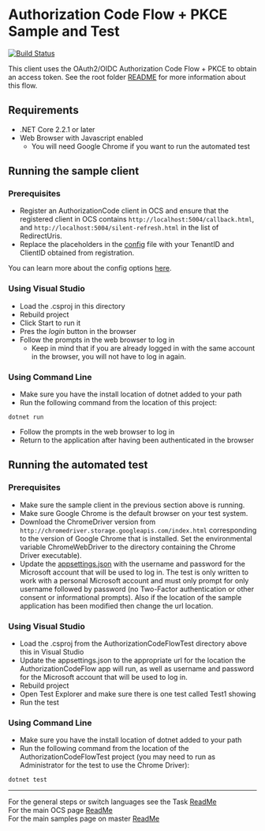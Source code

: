# Authorization Code Flow + PKCE Sample and Test

[![Build Status](https://dev.azure.com/osieng/engineering/_apis/build/status/product-readiness/OCS/Auth_PKCE_DotNet?branchName=master)](https://dev.azure.com/osieng/engineering/_build/latest?definitionId=863&branchName=master)

This client uses the OAuth2/OIDC Authorization Code Flow + PKCE to obtain an access token. See the root folder [README](../../../README.md) for more information about this flow.

## Requirements

- .NET Core 2.2.1 or later
- Web Browser with Javascript enabled
  - You will need Google Chrome if you want to run the automated test

## Running the sample client

### Prerequisites

- Register an AuthorizationCode client in OCS and ensure that the registered client in OCS contains `http://localhost:5004/callback.html`, and `http://localhost:5004/silent-refresh.html` in the list of RedirectUris.
- Replace the placeholders in the [config](./wwwroot/config.js) file with your TenantID and ClientID obtained from registration.

You can learn more about the config options [here](https://github.com/IdentityModel/oidc-client-js/wiki#other-optional-settings).

### Using Visual Studio

- Load the .csproj in this directory
- Rebuild project
- Click Start to run it
- Pres the _login_ button in the browser
- Follow the prompts in the web browser to log in
  - Keep in mind that if you are already logged in with the same account in the browser, you will not have to log in again.

### Using Command Line

- Make sure you have the install location of dotnet added to your path
- Run the following command from the location of this project:

```shell
dotnet run
```

- Follow the prompts in the web browser to log in
- Return to the application after having been authenticated in the browser

## Running the automated test

### Prerequisites

- Make sure the sample client in the previous section above is running.
- Make sure Google Chrome is the default browser on your test system.
- Download the ChromeDriver version from `http://chromedriver.storage.googleapis.com/index.html` corresponding to the version of Google Chrome that is installed. Set the environmental variable ChromeWebDriver to the directory containing the Chrome Driver executable).
- Update the [appsettings.json](../AuthorizationCodeFlowTest/appsettings.json) with the username and password for the Microsoft account that will be used to log in. The test is only written to work with a personal Microsoft account and must only prompt for only username followed by password (no Two-Factor authentication or other consent or informational prompts). Also if the location of the sample application has been modified then change the url location.

### Using Visual Studio

- Load the .csproj from the AuthorizationCodeFlowTest directory above this in Visual Studio
- Update the appsettings.json to the appropriate url for the location the AuthorizationCodeFlow app will run, as well as username and password for the Microsoft account that will be used to log in.
- Rebuild project
- Open Test Explorer and make sure there is one test called Test1 showing
- Run the test

### Using Command Line

- Make sure you have the install location of dotnet added to your path
- Run the following command from the location of the AuthorizationCodeFlowTest project (you may need to run as Administrator for the test to use the Chrome Driver):

```shell
dotnet test
```

---

For the general steps or switch languages see the Task [ReadMe](../../../)  
For the main OCS page [ReadMe](https://github.com/osisoft/OSI-Samples-OCS)  
For the main samples page on master [ReadMe](https://github.com/osisoft/OSI-Samples)
